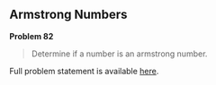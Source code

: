 Armstrong Numbers
-----------------

**Problem 82**

> Determine if a number is an armstrong number.

Full problem statement is available [here][mirror].

[mirror]: https://github.com/rdtsc/codeeval-problem-statements/tree/master/easy/082-armstrong-numbers/
          "View Problem Statement Mirror"
